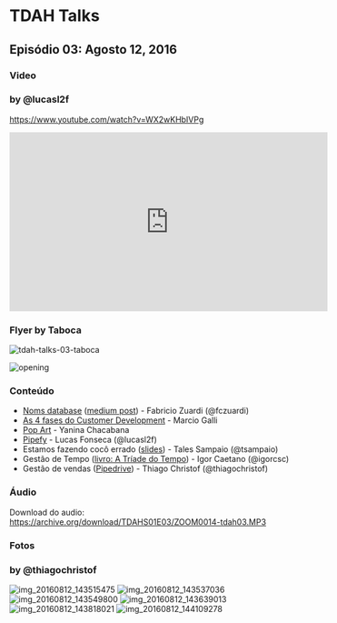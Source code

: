 
TDAH Talks
==========

Episódio 03: Agosto 12, 2016
-------------------------------

### Video
### by @lucasl2f

https://www.youtube.com/watch?v=WX2wKHbIVPg

<iframe width="560" height="315" src="https://www.youtube.com/embed/WX2wKHbIVPg" frameborder="0" allowfullscreen></iframe>

### Flyer by Taboca

![tdah-talks-03-taboca](https://cloud.githubusercontent.com/assets/7760/17632499/0aacab74-609f-11e6-936b-4468e094c95f.jpg)

![opening](https://cloud.githubusercontent.com/assets/7760/17633477/e000ccd4-60a3-11e6-9215-6405d45fc558.png)


### Conteúdo

- [Noms database](https://github.com/attic-labs/noms) ([medium post](https://medium.com/@aboodman/noms-init-98b7f0c3566#.a298z5pyv)) - Fabricio Zuardi (@fczuardi)
- [As 4 fases do Customer Development](http://www.slidequest.com/Taboca/ogkfn) - Marcio Galli
- [Pop Art](https://docs.google.com/presentation/d/1GMFhyPEZX1n-E2HkU1TOOadM1TdhBRkjQM2xcH_2K5A/edit?usp=sharing) - Yanina Chacabana
- [Pipefy](http://www.pipefy.com/) - Lucas Fonseca (@lucasl2f)
- Estamos fazendo cocô errado ([slides](https://www.youtube.com/watch?v=6BjBLwjdpM4)) - Tales Sampaio (@tsampaio)
- Gestão de Tempo ([livro: A Tríade do Tempo](http://www.livrariacultura.com.br/p/a-triade-do-tempo-22966752)) - Igor Caetano (@igorcsc)
- Gestão de vendas ([Pipedrive](http://www.pipedrive.com)) - Thiago Christof (@thiagochristof)




### Áudio

Download do audio: https://archive.org/download/TDAHS01E03/ZOOM0014-tdah03.MP3

### Fotos
### by @thiagochristof


![img_20160812_143515475](https://cloud.githubusercontent.com/assets/1921717/17634198/cd28435e-60a7-11e6-82d9-249a09cb4c57.jpg)
![img_20160812_143537036](https://cloud.githubusercontent.com/assets/1921717/17634197/cd28638e-60a7-11e6-8e62-da9e3777f299.jpg)
![img_20160812_143549800](https://cloud.githubusercontent.com/assets/1921717/17634199/cd28bf50-60a7-11e6-8ca3-18f077657746.jpg)
![img_20160812_143639013](https://cloud.githubusercontent.com/assets/1921717/17634200/cd2bd618-60a7-11e6-8e6a-fb6ec564959d.jpg)
![img_20160812_143818021](https://cloud.githubusercontent.com/assets/1921717/17634201/cd2dbb68-60a7-11e6-848c-10e5d371a2fe.jpg)
![img_20160812_144109278](https://cloud.githubusercontent.com/assets/1921717/17634202/cd2ef276-60a7-11e6-89fa-282e1fdaac54.jpg)

